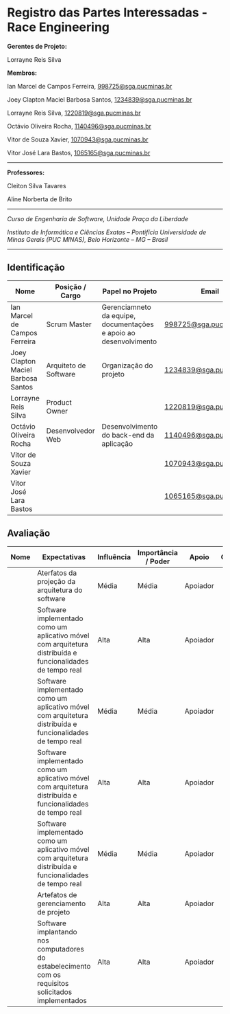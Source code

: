 # Registro das Partes Interessadas - Race Engineering


**Gerentes de Projeto:**

Lorrayne Reis Silva

**Membros:**

Ian Marcel de Campos Ferreira, 998725@sga.pucminas.br

Joey Clapton Maciel Barbosa Santos, 1234839@sga.pucminas.br

Lorrayne Reis Silva, 1220819@sga.pucminas.br

Octávio Oliveira Rocha, 1140496@sga.pucminas.br

Vitor de Souza Xavier, 1070943@sga.pucminas.br

Vitor José Lara Bastos, 1065165@sga.pucminas.br

---

**Professores:**

Cleiton Silva Tavares


Aline Norberta de Brito

---

_Curso de Engenharia de Software, Unidade Praça da Liberdade_

_Instituto de Informática e Ciências Exatas – Pontifícia Universidade de Minas Gerais (PUC MINAS), Belo Horizonte – MG – Brasil_

---

## Identificação

| Nome | Posição / Cargo | Papel no Projeto | Email | Telefone
| --- | --- | --- | --- | --- |
| Ian Marcel de Campos Ferreira  | Scrum Master  | Gerenciamneto da equipe, documentações e apoio ao desenvolvimento  | 998725@sga.pucminas.br  | 31 99108-0373
| Joey Clapton Maciel Barbosa Santos  | Arquiteto de Software  | Organização do projeto  | 1234839@sga.pucminas.br  | 31 99381-4531
| Lorrayne Reis Silva  | Product Owner  |   | 1220819@sga.pucminas.br  | +55 31 97520-9457
| Octávio Oliveira Rocha  | Desenvolvedor Web  | Desenvolvimento do back-end da aplicação  | 1140496@sga.pucminas.br  | 31 9234-7077
| Vitor de Souza Xavier  |   |   | 1070943@sga.pucminas.br  | 99102-4051
| Vitor José Lara Bastos  |   |   | 1065165@sga.pucminas.br  | 31 99666-6120

## Avaliação

| Nome | Expectativas | Influência | Importância / Poder | Apoio | Observações |
| --- | --- | --- | --- | --- | --- |
|   | Aterfatos da projeção da arquitetura do software | Média | Média | Apoiador |
|   | Software implementado como um aplicativo móvel com arquitetura distribuída e funcionalidades de tempo real | Alta | Alta | Apoiador |
|   | Software implementado como um aplicativo móvel com arquitetura distribuída e funcionalidades de tempo real | Média | Média | Apoiador |
|   | Software implementado como um aplicativo móvel com arquitetura distribuída e funcionalidades de tempo real | Alta | Alta | Apoiador |
|   | Software implementado como um aplicativo móvel com arquitetura distribuída e funcionalidades de tempo real | Média | Média | Apoiador |
|   | Artefatos de gerenciamento de projeto | Alta | Alta | Apoiador |
|   | Software implantando nos computadores do estabelecimento com os requisitos solicitados implementados | Alta | Alta | Apoiador |
